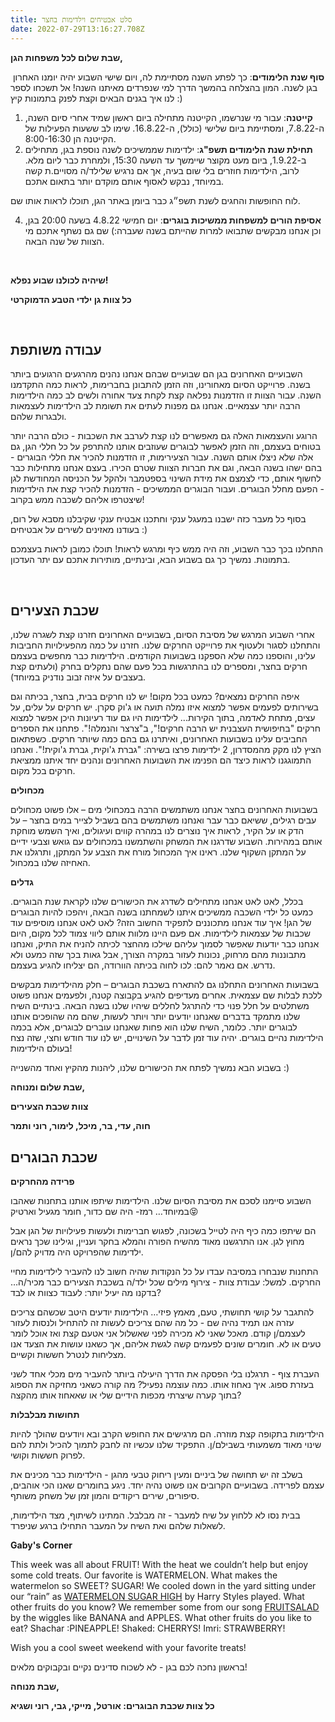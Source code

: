 ```yaml
---
title: סלט אבטיחים וילדימות בחצר
date: 2022-07-29T13:16:27.708Z
---
```

**שבת שלום לכל משפחות הגן,** 

 **סוף שנת הלימודים**: כך לפתע השנה מסתיימת לה, ויום שישי השבוע יהיה יומנו האחרון בגן לשנה. המון בהצלחה בהמשך הדרך למי שנפרדים מאיתנו השנה! אל תשכחו לספר לנו איך בגנים הבאים וקצת לפנק בתמונות קיץ :)

1. **קייטנה**: עבור מי שנרשמו, הקייטנה מתחילה ביום ראשון שמיד אחרי סיום השנה, ה-7.8.22, ומסתיימת ביום שלישי (כולל), ה-16.8.22. שימו לב ששעות הפעילות של הקייטנה הן 8:00-16:30.
2. **תחילת שנת הלימודים תשפ"ג**: ילדימות שממשיכים לשנה נוספת בגן, מתחילים ב-1.9.22, ביום מעט מקוצר שיימשך עד השעה 15:30, ולמחרת כבר ליום מלא. לרוב, הילדימות חוזרים בלי שום בעיה, אך אם נרגיש שלילד/ה מסויים.ת קשה במיוחד, נבקש לאסוף אותם מוקדם יותר בתאום אתכם.

לוח החופשות והחגים לשנת תשפ״ג כבר ביומן באתר הגן, תוכלו לראות אותו שם.

4. **אסיפת הורים למשפחות ממשיכות בוגרים**: יום חמישי 4.8.22 בשעה 20:00 בגן, וכן אנחנו מבקשים שתבואו למרות שהייתם בשנה שעברה:) שם גם נשתף אתכם מי הצוות של שנה הבאה. 

 

**שיהיה לכולנו שבוע נפלא!** 

**כל צוות גן ילדי הטבע הדמוקרטי**

 

## עבודה משותפת

השבועיים האחרונים בגן הם שבועיים שבהם אנחנו נהנים מהרגעים הרגועים ביותר בשנה. פרוייקט הסיום מאחורינו, וזה הזמן להתבונן בחברימות, לראות כמה התקדמנו השנה. עבור הצוות זו הזדמנות נפלאה קצת לקחת צעד אחורה ולשים לב כמה הילדימות הרבה יותר עצמאיים. אנחנו גם מפנות לעתים את תשומת לב הילדימות לעצמאות ולבגרות שלהם.

הרוגע והעצמאות האלה גם מאפשרים לנו קצת לערבב את השכבות - כולם הרבה יותר בטוחים בעצמם, וזה הזמן לאפשר לבוגרים שעוזבים אותנו להתרפק על כל חללי הגן, גם אלה שלא ניצלו אותם השנה. עבור הצעירימות, זו הזדמנות להכיר את חללי הבוגרים - בהם ישהו בשנה הבאה, וגם את חברות הצוות שטרם הכירו. בעצם אנחנו מתחילות כבר לחשוף אותם, כדי לצמצם את מידת השינוי בספטמבר ולהקל על הכניסה המחודשת לגן - הפעם מחלל הבוגרים. ועבור הבוגרים הממשיכים - הזדמנות להכיר קצת את הילדימות שיצטרפו אליהם לשכבה ממש בקרוב!

בסוף כל מעבר כזה ישבנו במעגל ענקי וחתכנו אבטיח ענקי שקיבלנו מסבא של רום, בעודנו מאזינים לשירים על אבטיחים :)

התחלנו בכך כבר השבוע, וזה היה ממש כיף ומרגש לראות! תוכלו כמובן לראות בעצמכם בתמונות. נמשיך כך גם בשבוע הבא, ובינתיים, מותירות אתכם עם יתר העדכון.

 

## שכבת הצעירים

אחרי השבוע המרגש של מסיבת הסיום, בשבועיים האחרונים חזרנו קצת לשגרה שלנו, והתחלנו לסגור ולעטוף את פרוייקט החרקים שלנו. חזרנו על כמה מהפעילויות החביבות עלינו, והוספנו כמה שלא הספקנו בשבועות הקודמים. הילדימות כבר מחפשים בעצמם חרקים בחצר, ומספרים לנו בהתרגשות בכל פעם שהם נתקלים בחרק (ולעתים קצת בעצבים על איזה זבוב נודניק במיוחד).

איפה החרקים נמצאים? כמעט בכל מקום! יש לנו חרקים בבית, בחצר, בכיתה וגם בשירותים לפעמים אפשר למצוא איזו נמלה תועה או ג'וק סקרן. יש חרקים על עלים, על עצים, מתחת לאדמה, בתוך הקירות... לילדימות היו גם עוד רעיונות היכן אפשר למצוא חרקים "בחיפושית העצבנית יש הרבה חרקים!", ב"צרצר והנמלה!". פתחנו את הספרים החביבים עלינו בשבועות האחרונים, ואיתרנו גם בהם כמה שיותר חרקים. כשפתאום הציץ לנו מקק מהמסדרון, 2 ילדימות פרצו בשירה: "גברת ג'וקית, גברת ג'וקית!". ואנחנו התמוגגנו לראות כיצד הם הפנימו את השבועות האחרונים ונהנים יחד איתנו ממציאת חרקים בכל מקום.

**מכחולים**

בשבועות האחרונים בחצר אנחנו משתמשים הרבה במכחולי מים – אלו פשוט מכחולים עבים רגילים, ששיאם כבר עבר ואנחנו משתמשים בהם בשביל לצייר במים בחצר – על הדק או על הקיר, לראות איך נוצרים לנו במהרה קווים ועיגולים, ואיך השמש מוחקת אותם במהירות. השבוע שדרגנו את המשחק והשתמשנו במכחולים עם גואש וצבעי ידיים על המתקן השקוף שלנו. ראינו איך המכחול מורח את הצבע על המתקן, ותרגלנו את האחיזה שלנו במכחול.

**גדלים**

בכלל, לאט לאט אנחנו מתחילים לשדרג את הכישורים שלנו לקראת שנת הבוגרים. כמעט כל ילדי השכבה ממשיכים איתנו לשמחתנו בשנה הבאה, ויהפכו להיות הבוגרים של הגן! איך עוד אנחנו מתכוננים לתפקיד החשוב הזה? לאט לאט אנחנו מוסיפים עוד שכבות של עצמאות לילדימות. אם פעם היינו מלוות אותם ליווי צמוד לכל מקום, היום אנחנו כבר יודעות שאפשר לסמוך עליהם שילכו מהחצר לכיתה להניח את התיק, ואנחנו מתבוננות מהם מרחוק, נכונות לעזור במקרה הצורך, אבל גאות בכך שזה כמעט ולא נדרש. אם נאמר להם: לכו לחוה בכיתה הוורודה, הם יצליחו להגיע בעצמם.

בשבועות האחרונים התחלנו גם להתארח בשכבת הבוגרים – חלק מהילדימות מבקשים ללכת לבלות שם עצמאית. אחרים מעדיפים להגיע בקבוצה קטנה, ולפעמים אנחנו פשוט משתלטים על חלל פנוי כדי להתרגל לחללים שיהיו שלנו בשנה הבאה. בינתיים השיח שלנו מתמקד בדברים שאנחנו יודעים יותר ויותר לעשות, שהם מה שהופכים אותנו לבוגרים יותר. כלומר, השיח שלנו הוא פחות שאנחנו עוברים לבוגרים, אלא בכמה הילדימות נהיים בוגרים. יהיה עוד זמן לדבר על השינויים, יש לנו עוד חודש וחצי, שזה נצח בעולם הילדימות!

בשבוע הבא נמשיך לפתח את הכישורים שלנו, ליהנות מהקיץ ואחד מהשנייה :)

**שבת שלום ומנוחה,**

**צוות שכבת הצעירים**

**חוה, עדי, בר, מיכל, לימור, רוני ותמר**



## שכבת הבוגרים

**פרידה מהחרקים**

השבוע סיימנו לסכם את מסיבת הסיום שלנו. הילדימות שיתפו אותנו בתחנות שאהבו במיוחד… רמז- היה שם כדור, חומר מגעיל וארטיק😝

הם שיתפו כמה כיף היה לטייל בשכונה, לפגוש חברימות ולעשות פעילויות של הגן אבל מחוץ לגן. אנו התרגשנו מאוד מהשיח הפורה והמלא בחקר ועניין, וגילינו שכך נראים ילדימות שהפרויקט היה מדויק להם/ן.  

התחנות שנבחרו במסיבה עבדו על כל הנקודות שהיה חשוב לנו להעביר לילדימות מחיי החרקים. למשל: עבודת צוות - צירוף מילים שכל ילד/ה בשכבת הצעירים כבר מכיר/ה… בדקנו מה יעיל יותר: לעבוד כצוות או לבד?

להתגבר על קושי תחושתי, טעם, מאמץ פיזי… הילדימות יודעים היטב שכשהם צריכים עזרה אנו תמיד נהיה שם - כל מה שהם צריכים לעשות זה להתחיל ולנסות לעזור לעצמם/ן קודם. מאכל שאני לא מכירה לפני שאשלול אני אטעם קצת ואז אוכל לומר טעים או לא. חומרים שונים לפעמים קשה לגשת אליהם, אך כשאנו עושות את הצעד אנו מצליחות לנטרל חששות וקשיים. 

העברת צוף - תרגלנו בלי הפסקה את הדרך היעילה ביותר להעביר מים מכלי אחד לשני בעזרת ספוג. איך נאחוז אותו. כמה עוצמה נפעיל? מה קורה כשאני מחזיקה את הספוג בתוך קערה שיצרתי מכפות הידיים שלי או שאאחוז אותו מהקצה? 

**תחושות מבלבלות** 

הילדימות בתקופה קצת מוזרה. הם מרגישים את החופש הקרב ובא ויודעים שהולך להיות שינוי מאוד משמעותי בשבילם/ן. התפקיד שלנו עכשיו זה לחבק לתמוך להכיל ולתת להם לפרוק חששות וקושי. 

בשלב זה יש תחושה של ביניים ומעין ריחוק טבעי מהגן - הילדימות כבר מכינים את עצמם לפרידה. בשבועיים הקרובים אנו פשוט נהיה יחד. ניגע בחומרים שאנו הכי אוהבים, סיפורים, שירים ריקודים והמון זמן של משחק משותף. 

בבית נסו לא ללחוץ על שיח למעבר - זה מבלבל. המתינו לשיתוף, מצד הילדימות, לשאלות שלהם ואת השיח על המעבר התחילו ברגע שניפרד.

**Gaby's Corner**

This week was all about FRUIT! With the heat we couldn’t help but enjoy some cold treats. Our favorite is WATERMELON. What makes the watermelon so SWEET? SUGAR! We cooled down in the yard sitting under our “rain” as [WATERMELON SUGAR HIGH](https://youtu.be/7-x3uD5z1bQ) by Harry Styles played. 
What other fruits do you know? We remember some from our song [FRUITSALAD ](https://youtu.be/LYYGD56CxTw)by the wiggles  like BANANA and APPLES. What other fruits do you like to eat?
Shachar :PINEAPPLE!
Shaked: CHERRYS!
Imri: STRAWBERRY!

Wish you a cool sweet weekend with your favorite treats!

בראשון נחכה לכם בגן - לא לשכוח סדינים נקיים ובקבוקים מלאים! 

**שבת מנוחה,**

**כל צוות שכבת הבוגרים: אורטל, מייקי, גבי, רוני ושגיא**